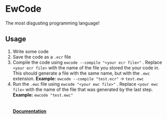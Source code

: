 # EwCode
The most disgusting programming language!
## Usage
1. Write some code
2. Save the code as a `.ecr` file
3. Compile the code using `ewcode --compile "<your ecr file>"` . Replace `<your ecr file>` with the name of the file you stored the your code in. This should generate a file with the same name, but with the `.ewc` extension. **Example:** `ewcode --compile "test.ecr"` -> `test.ewc`
4. Run the `.ewc` file using `ewcode "<your ewc file>"` . Replace `<your ewc file>` with the name of the file that was generated by the last step. **Example:** `ewcode "test.ewc"`
<br /><br /><br />
**[Documentation](https://github.com/EnderixMC/EwCode/wiki)**
